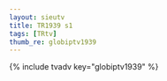 ```yaml
--- 
layout: sieutv
title: TR1939 s1
tags: [TRtv]
thumb_re: globiptv1939
---
```

{% include tvadv key="globiptv1939" %} 
